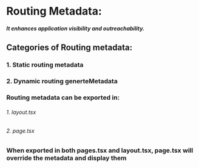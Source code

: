 # Routing Metadata:
##### It enhances application visibility and outreachability.

## Categories of Routing metadata:
### 1. Static routing metadata
### 2. Dynamic routing generteMetadata

### Routing metadata can be exported in:
###### 1. layout.tsx
###### 2. page.tsx

### When exported in both pages.tsx and layout.tsx, page.tsx will override the metadata and display them